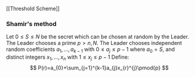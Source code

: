 [[Threshold Scheme]]
### Shamir's method
Let $0\leq S\leq N$ be the secret which can be chosen at random 
by the Leader.
The Leader chooses a prime $p>n,N$.
The Leader chooses independent random coefficients
$a_{1},\dots,a_{k-1}$ with $0\leq a_{j}\leq p-1$ where $a_{0}=S$,
and distinct integers $x_{1},\dots,x_{n}$ with $1\leq x_{j}\leq p-1$
Define:
$$
P(r)=a_{0}+\sum_{j=1}^{k-1}a_{j}x_{r}^{j}\pmod{p}
$$
